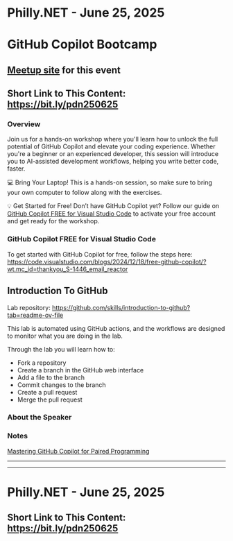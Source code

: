 # Philly.NET - June 25, 2025

# GitHub Copilot Bootcamp

## [Meetup site](https://www.meetup.com/philly-net/events/305135856) for this event

## Short Link to This Content: https://bit.ly/pdn250625

### Overview
Join us for a hands-on workshop where you'll learn how to unlock the full potential of GitHub Copilot and elevate your coding experience. Whether you're a beginner or an experienced developer, this session will introduce you to AI-assisted development workflows, helping you write better code, faster.

💻 Bring Your Laptop! This is a hands-on session, so make sure to bring your own computer to follow along with the exercises.

💡 Get Started for Free! Don’t have GitHub Copilot yet? Follow our guide on [GitHub Copilot FREE for Visual Studio Code](https://code.visualstudio.com/blogs/2024/12/18/free-github-copilot/?wt.mc_id=thankyou_S-1446_email_reactor) to activate your free account and get ready for the workshop.

### GitHub Copilot FREE for Visual Studio Code
To get started with GitHub Copilot for free, follow the steps here: https://code.visualstudio.com/blogs/2024/12/18/free-github-copilot/?wt.mc_id=thankyou_S-1446_email_reactor


## Introduction To GitHub

Lab repository: https://github.com/skills/introduction-to-github?tab=readme-ov-file

This lab is automated using GitHub actions, and the workflows are designed to monitor what you are doing in the lab.

Through the lab you will learn how to:
- Fork a repository
- Create a branch in the GitHub web interface
- Add a file to the branch
- Commit changes to the branch
- Create a pull request
- Merge the pull request

### About the Speaker


### Notes

[Mastering GitHub Copilot for Paired Programming](https://github.com/microsoft/Mastering-GitHub-Copilot-for-Paired-Programming)
***
***


# Philly.NET - June 25, 2025

## Short Link to This Content: https://bit.ly/pdn250625